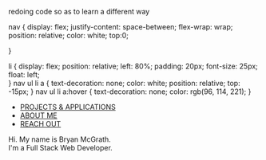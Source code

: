<!-- snippet -->

redoing code so as to learn a different way

nav {
    display: flex;
    justify-content: space-between;
    flex-wrap: wrap;
    position: relative;
    color: white;
    top:0;

}

li {
    display: flex;
    position: relative;
    left: 80%;
    padding: 20px;
    font-size: 25px;
    float: left;    
}
nav ul li a {
    text-decoration: none;
    color: white;
    position: relative;
    top: -15px;
}
nav ul li a:hover {
    text-decoration: none;
    color: rgb(96, 114, 221);
}



<nav>
                <ul>
                    <li class="projects">
                        <a href="#projects-&-applications">PROJECTS & APPLICATIONS</a>
                    </li>
                    <li class="about">
                        <a href="#about-me">ABOUT ME</a>
                    </li>
                    <li class="reach">
                        <a href="#reach-out">REACH OUT</a>
                    </li>
                </ul>
            </nav>
            <section>
                <p class="greeting">Hi. My name is Bryan McGrath. <br>I'm a Full Stack Web Developer.
                <p>
            </section>
            <article class="second-page">
            </article>
        </section>